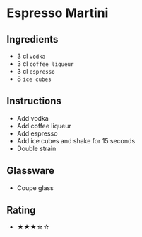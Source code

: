 # Espresso Martini

## Ingredients
- 3 cl `vodka`
- 3 cl `coffee liqueur`
- 3 cl `espresso`
- 8 `ice cubes`

## Instructions
- Add vodka
- Add coffee liqueur
- Add espresso
- Add ice cubes and shake for 15 seconds
- Double strain

## Glassware
- Coupe glass

## Rating
- ★★★☆☆